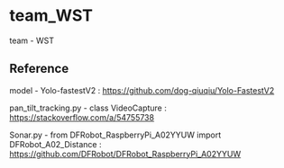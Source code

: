 # team_WST
team - WST

## Reference
model - Yolo-fastestV2 : https://github.com/dog-qiuqiu/Yolo-FastestV2

pan_tilt_tracking.py - class VideoCapture : https://stackoverflow.com/a/54755738

Sonar.py - from DFRobot_RaspberryPi_A02YYUW import DFRobot_A02_Distance : https://github.com/DFRobot/DFRobot_RaspberryPi_A02YYUW

